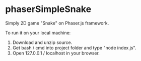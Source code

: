 # phaserSimpleSnake
Simply 2D game "Snake" on Phaser.js framework.

To run it on your local machine:
1) Download and unzip source.
2) Get bash / cmd into project folder and type "node index.js".
3) Open 127.0.0.1 / localhost in your browser.
